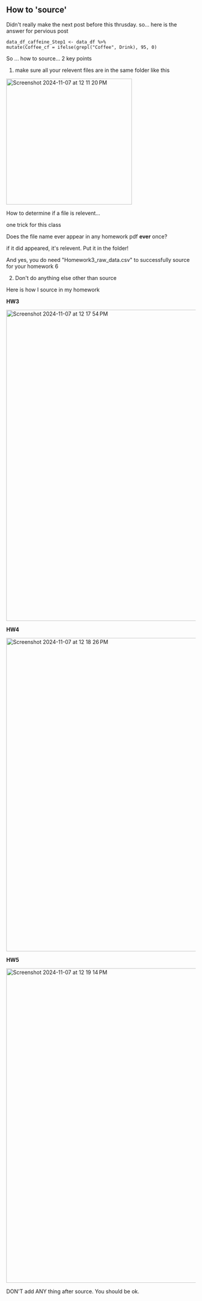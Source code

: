 ## How to 'source'
Didn't really make the next post before this thrusday. so… here is the answer for pervious post

```
data_df_caffeine_Step1 <- data_df %>%
mutate(Coffee_cf = ifelse(grepl("Coffee", Drink), 95, 0)
```

So ... how to source... 2 key points
1. make sure all your relevent files are in the same folder
like this
<img width="334" alt="Screenshot 2024-11-07 at 12 11 20 PM" src="https://github.com/user-attachments/assets/38679132-56c8-48cf-a724-58dd5eb8d7ee">

How to determine if a file is relevent...

one trick for this class 

Does the file name ever appear in any homework pdf **ever** once? 

if it did appeared, it's relevent. Put it in the folder!

And yes, you do need "Homework3_raw_data.csv" to successfully source for your homework 6

2. Don't do anything else other than source

Here is how I source in my homework

**HW3**

<img width="825" alt="Screenshot 2024-11-07 at 12 17 54 PM" src="https://github.com/user-attachments/assets/b01ecc96-22ab-4d48-a352-35367aea26c3">

**HW4**

<img width="831" alt="Screenshot 2024-11-07 at 12 18 26 PM" src="https://github.com/user-attachments/assets/fb96b826-ff32-4a08-b534-a1a85f6e8295">

**HW5**

<img width="834" alt="Screenshot 2024-11-07 at 12 19 14 PM" src="https://github.com/user-attachments/assets/c448f914-6ad3-4bf5-bcce-4e21f70fb1eb">

DON'T add ANY thing after source. You should be ok.


